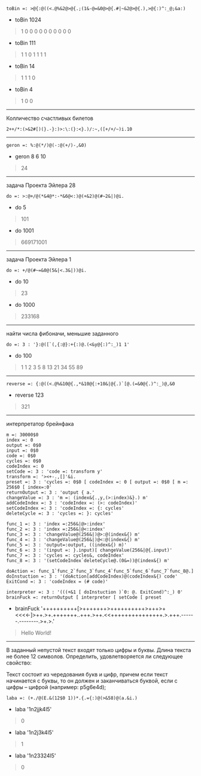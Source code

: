 ﻿    toBin =: >@{:@((<.@%&2@>@{.;(1&-@=&0@>@{.#|~&2@>@{.),>@{:)^:_@;&a:) 


 - toBin 1024

>  1 0 0 0 0 0 0 0 0 0 0

 - toBin 111

>  1 1 0 1 1 1 1

 - toBin 14

>  1 1 1 0

 - toBin 4

>  1 0 0

******************************************************

Колличество счастливых билетов 

    2++/*:(>&2#[)(}.-}:)>:\:(}:<}.)/:~,([+/+/~)i.10

******************************************************

    geron =: %:@(*/)@(-:@(+/)-,&0)

 - geron 8 6 10

>  24

******************************************************

задача Проекта Эйлера 28

    do =: >:@+/@(*&4@*:-*&6@<:)@(+&2)@(#~2&|)@i.

 - do 5

>  101

 - do 1001

>  669171001

******************************************************

задача Проекта Эйлера 1

    do =: +/@(#~=&0@(5&|<.3&|))@i.

 - do 10

>  23

 - do 1000

>  233168

******************************************************

найти числа фибоначи, меньшие заданного

    do =: 3 : '}:@([`(,{:@}:+{:)@.(<&y@{:)^:_)1 1'

 - do 100

>  1 1 2 3 5 8 13 21 34 55 89

******************************************************

    reverse =: {:@((<.@%&10@{.,*&10@{:+10&|@{.)`[@.(=&0@{.)^:_)@,&0

 - reverse 123

>  321

******************************************************
интерпретатор брейнфака

    m =: 30000$0
    index =: 0
    output =: 0$0
    input =: 0$0
    code =: 0$0
    cycles =: 0$0
    codeIndex =: 0
    setCode =: 3 : 'code =: transform y'
    transform =: '><+-.,[]'&i.
    preset =: 3 : 'cycles =: 0$0 [ codeIndex =: 0 [ output =: 0$0 [ m =: 256$0 [ index=:0'
    returnOutput =: 3 : 'output { a.'
    changeValue =: 3 : 'm =: (index&{.,y,(>:index)&}.) m'  
    addCodeIndex =: 3 : 'codeIndex =: (>: codeIndex)'
    setCodeIndex =: 3 : 'codeIndex =: {: cycles'
    deleteCycle =: 3 : 'cycles =: }: cycles'
		 
    func_1 =: 3 : 'index =:256&|@>:index'
    func_2 =: 3 : 'index =:256&|@<:index'
    func_3 =: 3 : 'changeValue@(256&|)@>:@(index&{) m'
    func_4 =: 3 : 'changeValue@(256&|)@<:@(index&{) m'
    func_5 =: 3 : 'output=:output, ((index&{) m)'
    func_6 =: 3 : '(input =: }.input)[ changeValue(256&|@{.input)'
    func_7 =: 3 : 'cycles =: cycles&, codeIndex'
    func_8 =: 3 : '(setCodeIndex`deleteCycle@.(0&=))@(index&{) m'

    doAction =: func_1`func_2`func_3`func_4`func_5`func_6`func_7`func_8@.]  
    doInstuction =: 3 : '(doAction[addCodeIndex)@(codeIndex&{) code'
    ExitCond =: 3 : 'codeIndex = (# code)'
		 
    interpreter =: 3 : '(((+&1 [ doInstuction )`0: @. ExitCond)^:_) 0'
    brainFuck =: returnOutput [ interpreter [ setCode [ preset


 - brainFuck '++++++++++[>+++++++>++++++++++>+++>+<<<<-]>++.>+.+++++++..+++.>++.<<+++++++++++++++.>.+++.------.--------.>+.>.'


>  Hello World!

******************************************************

В заданный непустой текст входят только цифры и буквы. Длина текста не более 12 символов.
Определить, удовлетворяется ли следующее свойство:

Текст состоит из чередования букв и цифр, причем если текст начинается с буквы, то он должен и заканчиваться буквой, если с цифры – цифрой (например: p5g6e4d);
        
    laba =: (+./@(E.&(12$0 1))*.{.={:)@(>&58)@(a.&i.) 

 - laba '1n2jjk4l5'

>  0

 - laba '1n2j3k4l5'

>  1

 - laba '1n23324l5'

>  0
